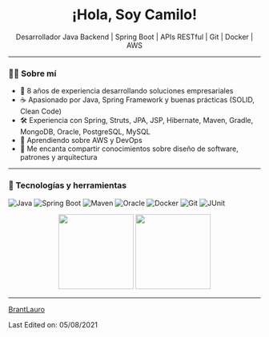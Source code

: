 <h1 align="center">¡Hola, Soy Camilo!</h1>
<p align="center">
  Desarrollador Java Backend | Spring Boot | APIs RESTful | Git | Docker | AWS
</p>

---

### 👨‍💻 Sobre mí

- 🧠 8 años de experiencia desarrollando soluciones empresariales
- ☕ Apasionado por Java, Spring Framework y buenas prácticas (SOLID, Clean Code)
- 🛠️ Experiencia con Spring, Struts, JPA, JSP, Hibernate, Maven, Gradle, MongoDB, Oracle, PostgreSQL, MySQL
- 🌱 Aprendiendo sobre AWS y DevOps
- 💬 Me encanta compartir conocimientos sobre diseño de software, patrones y arquitectura

---

### 🧰 Tecnologías y herramientas

![Java](https://img.shields.io/badge/Java-ED8B00?style=for-the-badge&logo=java&logoColor=white)
![Spring Boot](https://img.shields.io/badge/Spring%20Boot-6DB33F?style=for-the-badge&logo=spring-boot&logoColor=white)
![Maven](https://img.shields.io/badge/Maven-C71A36?style=for-the-badge&logo=apache-maven&logoColor=white)
![Oracle](https://img.shields.io/badge/Oracle-F80000?style=for-the-badge&logo=oracle&logoColor=white)
![Docker](https://img.shields.io/badge/Docker-2496ED?style=for-the-badge&logo=docker&logoColor=white)
![Git](https://img.shields.io/badge/Git-F05032?style=for-the-badge&logo=git&logoColor=white)
![JUnit](https://img.shields.io/badge/JUnit-25A162?style=for-the-badge&logo=java&logoColor=white)


<p align= "center">
  <img height= "150" src="https://github-readme-stats.vercel.app/api?username=BrantLauro&theme=react&show_icons=true&include_all_commits=true" />
  <img height= "150" src="https://github-readme-stats.vercel.app/api/top-langs/?username=BrantLauro&theme=react&layout=compact" />
</p>

------

[BrantLauro](https://github.com/BrantLauro)

Last Edited on: 05/08/2021
